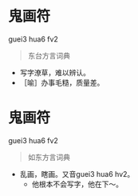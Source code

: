# 鬼画符
guei3 hua6 fv2
> 东台方言词典
- 写字潦草，难以辨认。
- ［喻］办事毛糙，质量差。

# 鬼画符
guei3 hua6 fv2
> 如东方言词典
- 乱画，瞎画。又音guei3 hua6 hv2。
  - 他根本不会写字，他在下～。
